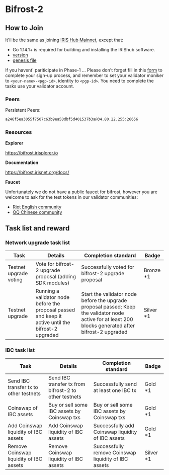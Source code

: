 # Bifrost-2

## How to Join

It'll be the same as joining [IRIS Hub Mainnet](https://bifrost.irisnet.org/docs/get-started/mainnet.html), except that:
- Go 1.14.1+ is required for building and installing the IRIShub software.
- [version](https://github.com/irisnet/irishub/releases/tag/v1.0.0-rc0)
- [genesis file](./genesis.json)

If you havent' pariticipate in Phase-1 ...
Please don't forget fill in this [form](http://nyancat-irisnet.mikecrm.com/JsLCZ4H) to complete your sign-up process, and remember to set your validator moniker to `<your-name>-<pgp-id>`, identity to `<pgp-id>`. You need to complete the tasks use your validator account.

### Peers

Persistent Peers:

```bash
a246f5ea3055f7507c63b9ea50dbf5d401537b3a@34.80.22.255:26656
```

### Resources

**Explorer**

https://bifrost.irisplorer.io

**Documentation**

https://bifrost.irisnet.org/docs/

**Faucet**

Unfortunately we do not have a public faucet for bifrost, however you are welcome to ask for the test tokens in our validator communities:

- [Riot English community](https://matrix.to/#/!bmimZgJrUWSmxqQEmG:matrix.org?via=matrix.org&via=t2bot.io)
- [QQ Chinese community](https://jq.qq.com/?_wv=1027&k=5BeP3tJ)

## Task list and reward

### Network upgrade task list

| Task                                        | Details                                                              | Completion standard                         | Badge     |
| ------------------------------------------- | -------------------------------------------------------------------- | ------------------------------------------- | --------- |
| Testnet upgrade voting   | Vote for bifrost-2 upgrade proposal (adding SDK modules)               | Successfully voted for bifrost-2 upgrade proposal   | Bronze *1 |
| Testnet upgrade | Running a validator node before the proposal passed and keep it active until the bifrost-2 upgraded      | Start the validator node before the upgrade proposal passed; Keep the validator node active for at least 200 blocks generated after bifrost-2 upgraded    | Silver *1 |


### IBC task list

| Task                                        | Details                                                              | Completion standard                         | Badge     |
| ------------------------------------------- | -------------------------------------------------------------------- | ------------------------------------------- | --------- |
| Send IBC transfer tx to other testnets      | Send IBC transfer tx from bifrost-2 to other testnets                        | Successfully send at least one IBC tx  | Gold *1 |
| Coinswap of IBC assets | Buy or sell some IBC assets by Coinswap txs                            | Buy or sell some IBC assets by Coinswap txs   | Gold *1 |
| Add Coinswap liquidity of IBC assets  | Add Coinswap liquidity of IBC assets                      | Successfully add Coinswap liquidity of IBC assets   | Gold *1 |
| Remove Coinswap liquidity of IBC assets  | Remove Coinswap liquidity of IBC assets                           | Successfully remove Coinswap liquidity of IBC assets  | Silver *1 |

